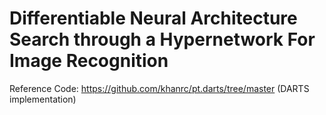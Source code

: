 # Differentiable Neural Architecture Search through a Hypernetwork For Image Recognition
Reference Code:
https://github.com/khanrc/pt.darts/tree/master (DARTS implementation)




